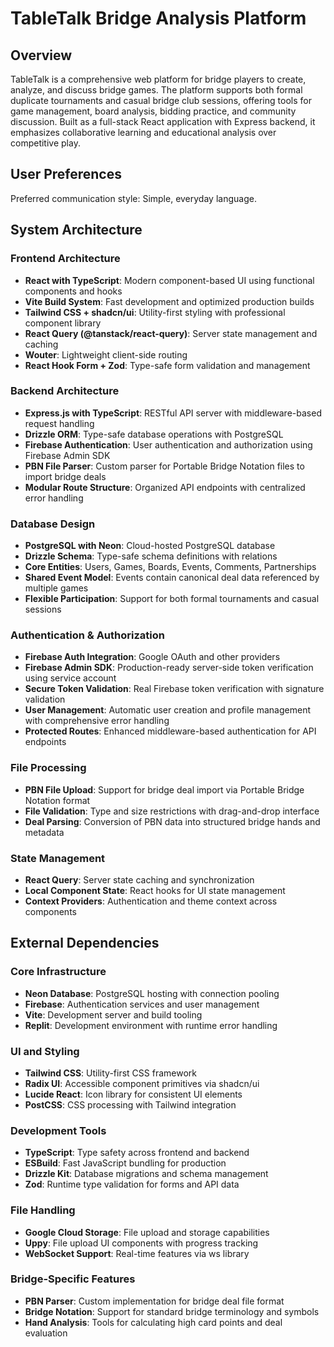 # TableTalk Bridge Analysis Platform

## Overview

TableTalk is a comprehensive web platform for bridge players to create, analyze, and discuss bridge games. The platform supports both formal duplicate tournaments and casual bridge club sessions, offering tools for game management, board analysis, bidding practice, and community discussion. Built as a full-stack React application with Express backend, it emphasizes collaborative learning and educational analysis over competitive play.

## User Preferences

Preferred communication style: Simple, everyday language.

## System Architecture

### Frontend Architecture
- **React with TypeScript**: Modern component-based UI using functional components and hooks
- **Vite Build System**: Fast development and optimized production builds
- **Tailwind CSS + shadcn/ui**: Utility-first styling with professional component library
- **React Query (@tanstack/react-query)**: Server state management and caching
- **Wouter**: Lightweight client-side routing
- **React Hook Form + Zod**: Type-safe form validation and management

### Backend Architecture
- **Express.js with TypeScript**: RESTful API server with middleware-based request handling
- **Drizzle ORM**: Type-safe database operations with PostgreSQL
- **Firebase Authentication**: User authentication and authorization using Firebase Admin SDK
- **PBN File Parser**: Custom parser for Portable Bridge Notation files to import bridge deals
- **Modular Route Structure**: Organized API endpoints with centralized error handling

### Database Design
- **PostgreSQL with Neon**: Cloud-hosted PostgreSQL database
- **Drizzle Schema**: Type-safe schema definitions with relations
- **Core Entities**: Users, Games, Boards, Events, Comments, Partnerships
- **Shared Event Model**: Events contain canonical deal data referenced by multiple games
- **Flexible Participation**: Support for both formal tournaments and casual sessions

### Authentication & Authorization
- **Firebase Auth Integration**: Google OAuth and other providers
- **Firebase Admin SDK**: Production-ready server-side token verification using service account
- **Secure Token Validation**: Real Firebase token verification with signature validation
- **User Management**: Automatic user creation and profile management with comprehensive error handling
- **Protected Routes**: Enhanced middleware-based authentication for API endpoints

### File Processing
- **PBN File Upload**: Support for bridge deal import via Portable Bridge Notation format
- **File Validation**: Type and size restrictions with drag-and-drop interface
- **Deal Parsing**: Conversion of PBN data into structured bridge hands and metadata

### State Management
- **React Query**: Server state caching and synchronization
- **Local Component State**: React hooks for UI state management
- **Context Providers**: Authentication and theme context across components

## External Dependencies

### Core Infrastructure
- **Neon Database**: PostgreSQL hosting with connection pooling
- **Firebase**: Authentication services and user management
- **Vite**: Development server and build tooling
- **Replit**: Development environment with runtime error handling

### UI and Styling
- **Tailwind CSS**: Utility-first CSS framework
- **Radix UI**: Accessible component primitives via shadcn/ui
- **Lucide React**: Icon library for consistent UI elements
- **PostCSS**: CSS processing with Tailwind integration

### Development Tools
- **TypeScript**: Type safety across frontend and backend
- **ESBuild**: Fast JavaScript bundling for production
- **Drizzle Kit**: Database migrations and schema management
- **Zod**: Runtime type validation for forms and API data

### File Handling
- **Google Cloud Storage**: File upload and storage capabilities
- **Uppy**: File upload UI components with progress tracking
- **WebSocket Support**: Real-time features via ws library

### Bridge-Specific Features
- **PBN Parser**: Custom implementation for bridge deal file format
- **Bridge Notation**: Support for standard bridge terminology and symbols
- **Hand Analysis**: Tools for calculating high card points and deal evaluation